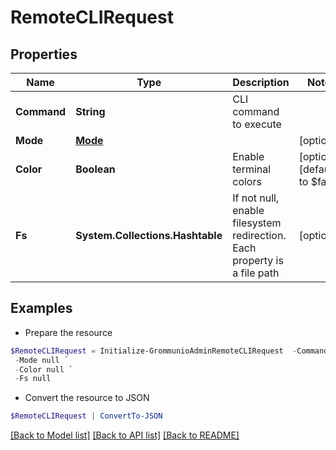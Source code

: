 # RemoteCLIRequest
## Properties

Name | Type | Description | Notes
------------ | ------------- | ------------- | -------------
**Command** | **String** | CLI command to execute | 
**Mode** | [**Mode**](Mode.md) |  | [optional] 
**Color** | **Boolean** | Enable terminal colors | [optional] [default to $false]
**Fs** | **System.Collections.Hashtable** | If not null, enable filesystem redirection. Each property is a file path | [optional] 

## Examples

- Prepare the resource
```powershell
$RemoteCLIRequest = Initialize-GrommunioAdminRemoteCLIRequest  -Command null `
 -Mode null `
 -Color null `
 -Fs null
```

- Convert the resource to JSON
```powershell
$RemoteCLIRequest | ConvertTo-JSON
```

[[Back to Model list]](../README.md#documentation-for-models) [[Back to API list]](../README.md#documentation-for-api-endpoints) [[Back to README]](../README.md)

